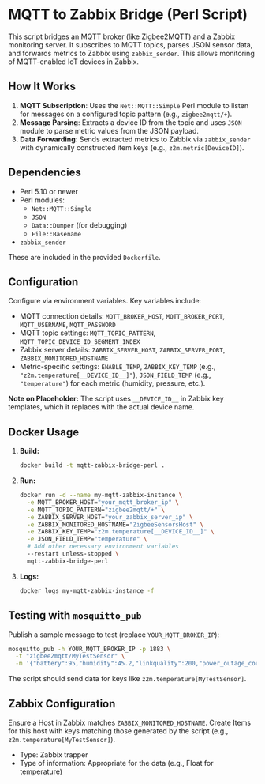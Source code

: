 # MQTT to Zabbix Bridge (Perl Script)

This script bridges an MQTT broker (like Zigbee2MQTT) and a Zabbix monitoring server. It subscribes to MQTT topics, parses JSON sensor data, and forwards metrics to Zabbix using `zabbix_sender`. This allows monitoring of MQTT-enabled IoT devices in Zabbix.

## How It Works

1.  **MQTT Subscription**: Uses the `Net::MQTT::Simple` Perl module to listen for messages on a configured topic pattern (e.g., `zigbee2mqtt/+`).
2.  **Message Parsing**: Extracts a device ID from the topic and uses `JSON` module to parse metric values from the JSON payload.
3.  **Data Forwarding**: Sends extracted metrics to Zabbix via `zabbix_sender` with dynamically constructed item keys (e.g., `z2m.metric[DeviceID]`).

## Dependencies

* Perl 5.10 or newer
* Perl modules:
  * `Net::MQTT::Simple`
  * `JSON`
  * `Data::Dumper` (for debugging)
  * `File::Basename`
* `zabbix_sender`

These are included in the provided `Dockerfile`.

## Configuration

Configure via environment variables. Key variables include:

* MQTT connection details: `MQTT_BROKER_HOST`, `MQTT_BROKER_PORT`, `MQTT_USERNAME`, `MQTT_PASSWORD`
* MQTT topic settings: `MQTT_TOPIC_PATTERN`, `MQTT_TOPIC_DEVICE_ID_SEGMENT_INDEX`
* Zabbix server details: `ZABBIX_SERVER_HOST`, `ZABBIX_SERVER_PORT`, `ZABBIX_MONITORED_HOSTNAME`
* Metric-specific settings: `ENABLE_TEMP`, `ZABBIX_KEY_TEMP` (e.g., `"z2m.temperature[__DEVICE_ID__]"`), `JSON_FIELD_TEMP` (e.g., `"temperature"`) for each metric (humidity, pressure, etc.).

**Note on Placeholder:** The script uses `__DEVICE_ID__` in Zabbix key templates, which it replaces with the actual device name.

## Docker Usage

1.  **Build:**
    ```bash
    docker build -t mqtt-zabbix-bridge-perl .
    ```

2.  **Run:**
    ```bash
    docker run -d --name my-mqtt-zabbix-instance \
      -e MQTT_BROKER_HOST="your_mqtt_broker_ip" \
      -e MQTT_TOPIC_PATTERN="zigbee2mqtt/+" \
      -e ZABBIX_SERVER_HOST="your_zabbix_server_ip" \
      -e ZABBIX_MONITORED_HOSTNAME="ZigbeeSensorsHost" \
      -e ZABBIX_KEY_TEMP="z2m.temperature[__DEVICE_ID__]" \
      -e JSON_FIELD_TEMP="temperature" \
      # Add other necessary environment variables
      --restart unless-stopped \
      mqtt-zabbix-bridge-perl
    ```

3.  **Logs:**
    ```bash
    docker logs my-mqtt-zabbix-instance -f
    ```

## Testing with `mosquitto_pub`

Publish a sample message to test (replace `YOUR_MQTT_BROKER_IP`):
```bash
mosquitto_pub -h YOUR_MQTT_BROKER_IP -p 1883 \
  -t "zigbee2mqtt/MyTestSensor" \
  -m '{"battery":95,"humidity":45.2,"linkquality":200,"power_outage_count":1,"pressure":1010.5,"temperature":23.8,"voltage":3010}'
```

The script should send data for keys like `z2m.temperature[MyTestSensor]`.

## Zabbix Configuration

Ensure a Host in Zabbix matches `ZABBIX_MONITORED_HOSTNAME`.
Create Items for this host with keys matching those generated by the script (e.g., `z2m.temperature[MyTestSensor]`).
- Type: Zabbix trapper
- Type of information: Appropriate for the data (e.g., Float for temperature)
